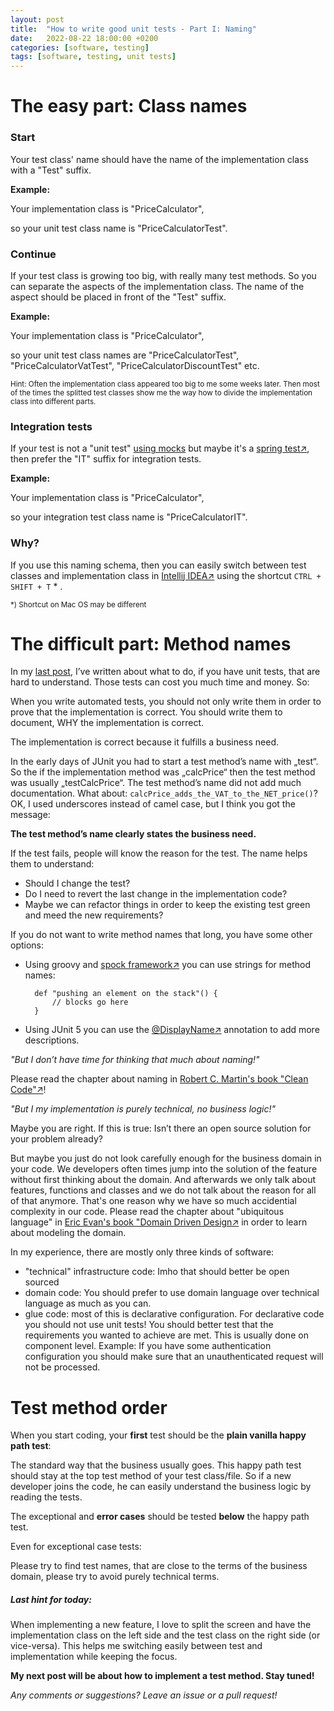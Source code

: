 ```yaml
---
layout: post
title:  "How to write good unit tests - Part I: Naming"
date:   2022-08-22 18:00:00 +0200
categories: [software, testing]
tags: [software, testing, unit tests]
---
```


# The easy part: Class names

### Start

Your test class' name should have the name of the implementation class with a "Test" suffix.

**Example:**

Your implementation class is "PriceCalculator", 

so your unit test class name is "PriceCalculatorTest".

### Continue

If your test class is growing too big, with really many test methods. So you can separate the aspects of the implementation class.
The name of the aspect should be placed in front of the "Test" suffix.

**Example:**

Your implementation class is "PriceCalculator", 

so your unit test class names are "PriceCalculatorTest", "PriceCalculatorVatTest", "PriceCalculatorDiscountTest" etc.

<small>Hint: Often the implementation class appeared too big to me some weeks later. Then most of the times the splitted test classes show me the way how to divide the implementation class into different parts.</small>

### Integration tests

If your test is not a "unit test" [using mocks](https://joerg-pfruender.github.io/software/testing/2014/01/14/MockInjector.html) but maybe it's a [spring test&#8599;](https://docs.spring.io/spring-framework/docs/current/reference/html/testing.html), then prefer the "IT" suffix for integration tests.

**Example:**

Your implementation class is "PriceCalculator",
 
so your integration test class name is "PriceCalculatorIT".
 


### Why?

If you use this naming schema, then you can easily switch between test classes and implementation class in [Intellij IDEA&#8599;](https://www.jetbrains.com/idea/) using the shortcut ```CTRL + SHIFT + T```&nbsp;* .


<small>*) Shortcut on Mac OS may be different</small> 



# The difficult part: Method names


In my [last post](https://joerg-pfruender.github.io/software/testing/2022/08/21/unittests0.html), I’ve written about what to do, if you have unit tests, 
that are hard to understand. Those tests can cost you much time and money. So:


When you write automated tests, you should not only write them in order to prove that the implementation is correct.
You should write them to document, WHY the implementation is correct.

The implementation is correct because it fulfills a business need. 




In the early days of JUnit you had to start a test method’s name with „test“. 
So the if the implementation method was „calcPrice“ then the test method was usually „testCalcPrice“. 
The test method’s name did not add much documentation. What about: ```calcPrice_adds_the_VAT_to_the_NET_price()```?
OK, I used underscores instead of camel case, but I think you got the message: 

**The test method’s name clearly states the business need.**

If the test fails, people will know the reason for the test. 
The name helps them to understand: 
* Should I change the test? 
* Do I need to revert the last change in the implementation code? 
* Maybe we can refactor things in order to keep the existing test green and meed the new requirements?

If you do not want to write method names that long, you have some other options:

* Using groovy and [spock framework&#8599;](https://spockframework.org/spock/docs/2.1/spock_primer.html) you can use strings for method names:

        def "pushing an element on the stack"() { 
            // blocks go here 
        }
        

* Using JUnit 5 you can use the [@DisplayName&#8599;](https://junit.org/junit5/docs/5.0.3/api/org/junit/jupiter/api/DisplayName.html) annotation to add more descriptions.


_"But I don’t have time for thinking that much about naming!"_

Please read the chapter about naming in [Robert C. Martin's book "Clean Code"&#8599;](http://cleancoder.com/products)!


_"But I my implementation is purely technical, no business logic!"_

Maybe you are right. If this is true: 
Isn’t there an open source solution for your problem already?

But maybe you just do not look carefully enough for the business domain in your code.
We developers often times jump into the solution of the feature without first thinking about the domain.
And afterwards we only talk about features, functions and classes and we do not talk about the reason for all of that anymore.
That's one reason why we have so much accidential complexity in our code. 
Please read the chapter about "ubiquitous language" in [Eric Evan's book "Domain Driven Design&#8599;](https://www.dddcommunity.org/book/evans_2003/) in order to learn about modeling the domain.   

In my experience, there are mostly only three kinds of software:
* "technical" infrastructure code: Imho that should better be open sourced
* domain code: You should prefer to use domain language over technical language as much as you can.
* glue code: most of this is declarative configuration. For declarative code you should not use unit tests! You should better test that the requirements you wanted to achieve are met. This is usually done on component level. Example: If you have some authentication configuration you should make sure that an unauthenticated request will not be processed.


# Test method order

When you start coding, your **first** test should be the **plain vanilla happy path test**:

The standard way that the business usually goes. 
This happy path test should stay at the top test method of your test class/file. 
So if a new developer joins the code, he can easily understand the business logic by reading the tests.


The exceptional and **error cases** should be tested **below** the happy path test. 

Even for exceptional case tests: 

Please try to find test names, that are close to the terms of the business domain, please try to avoid purely technical terms.


##### Last hint for today:
When implementing a new feature, I love to split the screen and have the implementation class on the left side and the test class on the right side (or vice-versa).
This helps me switching easily between test and implementation while keeping the focus.

**My next post will be about how to implement a test method. Stay tuned!**

*Any comments or suggestions? Leave an issue or a pull request!*
